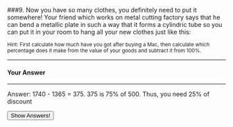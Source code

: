 ###9. Now you have so many clothes, you definitely need to put it somewhere! Your friend which works on metal cutting factory says that he can bend a metallic plate in such a way that it forms a cylindric tube so you can put it in your room to hang all your new clothes just like this:


<small><span class="gray">Hint</span>: First calculate how much have you got after buying a Mac, then calculate which percentage does it make from the value of your goods and subtract it from 100%.</small>

---

#### Your Answer

>

>

>

>

>

>

>

>

---

<div class="answer hidden">
    Answer: 1740 - 1365 = 375. 375 is 75% of 500. Thus, you need 25% of discount
</div>

<button class="show-answers">Show Answers!</button>